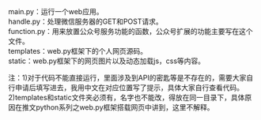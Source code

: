 main.py：运行一个web应用。  
handle.py：处理微信服务器的GET和POST请求。  
function.py：用来放置公众号服务功能的函数，公众号扩展的功能主要写在这个文件。  
templates：web.py框架下的个人网页源码。  
static：web.py框架下的网页图片以及动态加载js，css等内容。  

注：1)对于代码不能直接运行，里面涉及到API的密匙等是不存在的，需要大家自行申请后填写进去，我用中文在对应位置写了提示，具体大家自行查看代码。  
    2)templates和static文件夹必须有，名字也不能改，得放在同一目录下，具体原因在推文python系列之web.py框架搭载网页中讲到，这里不解释。  


